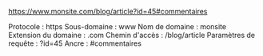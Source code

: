 https://www.monsite.com/blog/article?id=45#commentaires

Protocole : https
Sous-domaine : www
Nom de domaine : monsite
Extension du domaine : .com
Chemin d'accès : /blog/article
Paramètres de requête : ?id=45
Ancre : #commentaires
